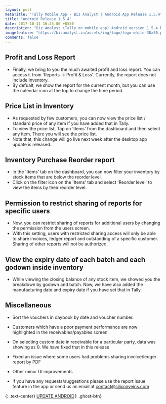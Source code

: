 ```yaml
---
layout: post
metaTitle: "Tally Mobile App - Biz Analyst | Android App Release 1.5.4"
title: "Android Release 1.5.4"
date: 2017-10-11 16:25:06 +0530
description: "Biz Analyst (Tally on mobile app) Android version 1.5.4 brings Profit Los"
imagefeature: "https://bizanalyst.in/assets/img/logo/logo-white-30x30.png"
comments: false
---
```


## Profit and Loss Report
- Finally, we bring to you the much awaited profit and loss report. You can access it from 'Reports -> Profit & Loss'. Currently, the report does not include inventory. 
- By defualt, we show the report for the current month, but you can use the calendar icon at the top to change the time period.

## Price List in Inventory
- As requested by few customers, you can now view the price list /  standard price of any item if you have added that in Tally. 
- To view the price list, Tap on 'Items' from the dashboard and then select any item. There you will see the price list. 
- Note that, this change will go live next week after the desktop app update is released.

## Inventory Purchase Reorder report
- In the 'Items' tab on the dashboard, you can now filter your inventory by stock items that are below the reorder level.
- Click on the filter icon on the 'Items' tab and select 'Reorder level' to view the items by their reorder level.

## Permission to restrict sharing of reports for specific users
- Now, you can restrict sharing of reports for additional users by changing the permission from the users screen.
- With this setting, users with restricted sharing access will only be able to share invoices, ledger report and outstanding of a specific customer. Sharing of other reports will not be authorized.

## View the expiry date of each batch and each godown inside inventory
- While viewing the closing balance of any stock item, we showed you the breakdown by godown and batch. Now, we have also added the manufacturing date and expiry date if you have set that in Tally.

## Miscellaneous
- Sort the vouchers in daybook by date and voucher number.
- Customers which have a poor payment performance are now highlighted in the receivables/payables screen.
- On selecting custom date in receivable for a particular party, data was showing as 0. We have fixed that in this release
- Fixed an issue where some users had problems sharing invoice/ledger report by PDF
- Other minor UI improvements


- If you have any requests/suggestions please use the report issue feature in the app or send us an email at contact@siliconveins.com


{: .text-center}
[UPDATE ANDROID](https://play.google.com/store/apps/details?id=in.bizanalyst){: .ghost-btn}

